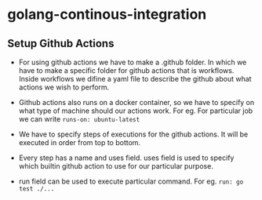 # golang-continous-integration

## Setup Github Actions

- For using github actions we have to make a .github folder. In which we have to make a specific folder for github actions that is workflows. Inside workflows we difine a yaml file to describe the github about what actions we wish to perform.

- Github actions also runs on a docker container, so we have to specify on what type of machine should our actions work. For eg. For particular job we can write `runs-on: ubuntu-latest`

- We have to specify steps of executions for the github actions. It will be executed in order from top to bottom. 

- Every step has a name and uses field. uses field is used to specify which builtin github action to use for our particular purpose.

- run field can be used to execute particular command. For eg. `run: go test ./...`